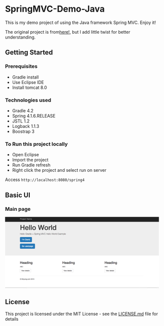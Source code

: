 # SpringMVC-Demo-Java

This is my demo project of using the Java framework Spring MVC. Enjoy it!

The original project is from[here!](https://github.com/mkyong/spring4-mvc-gradle-xml-hello-world), but I add little twist for better understanding.


## Getting Started

### Prerequisites

* Gradle install
* Use Eclipse IDE
* Install tomcat 8.0

### Technologies used
* Gradle 4.2
* Spring 4.1.6.RELEASE
* JSTL 1.2
* Logback 1.1.3
* Boostrap 3

### To Run this project locally

* Open Eclipse
* Import the project
* Run Gradle refresh
* Right click the project and select run on server

Access ```http://localhost:8080/spring4```

## Basic UI

###  Main page
![alt text](https://raw.githubusercontent.com/hayasilin/SpringMVC-Demo-Java/master/Screenshots/1.png)

## License

This project is licensed under the MIT License - see the [LICENSE.md](LICENSE.md) file for details
